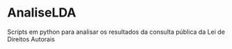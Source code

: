 # AnaliseLDA
Scripts em python para analisar os resultados da consulta pública da Lei de Direitos Autorais
